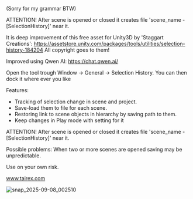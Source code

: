 (Sorry for my grammar BTW)

ATTENTION!
After scene is opened or closed it creates file 'scene_name - [SelectionHistory]' near it. 

It is deep improvement of this free asset for Unity3D by 'Staggart Creations': https://assetstore.unity.com/packages/tools/utilities/selection-history-184204
All copyright goes to them!

Improved using Qwen AI: https://chat.qwen.ai/

Open the tool trough
     Window -> General -> Selection History. 
     You can then dock it where ever you like

Features:
   * Tracking of selection change in scene and project.
   * Save-load them to file for each scene.
   * Restoring link to scene objects in hierarchy by saving path to them.
   * Keep changes in Play mode with setting for it

ATTENTION!
      After scene is opened or closed it creates file 'scene_name - [SelectionHistory]' near it. 


Possible problems:
   When two or more scenes are opened saving may be unpredictable.

Use on your own risk.

www.tairex.com

![snap_2025-09-08_002510](https://github.com/user-attachments/assets/d5b7b3d2-955b-49b9-9375-ddda57dbbea9)
